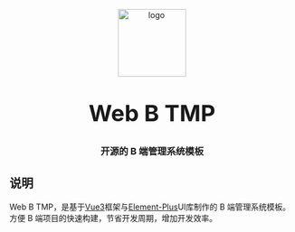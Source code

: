 <p align="center">
    <img alt="logo" src="https://gaojianghua.oss-cn-hangzhou.aliyuncs.com/weChatLogo.png" width="120" height="120" style="margin-bottom: 10px;">
</p>
<h3 align="center" style="margin: 30px 0 30px;font-weight: bold;font-size:40px;">Web B TMP</h3>
<h3 align="center">开源的 B 端管理系统模板</h3>

## 说明

Web B TMP，是基于[Vue3](https://cn.vuejs.org)框架与[Element-Plus](https://element-plus.gitee.io)UI库制作的 B 端管理系统模板。方便 B 端项目的快速构建，节省开发周期，增加开发效率。
